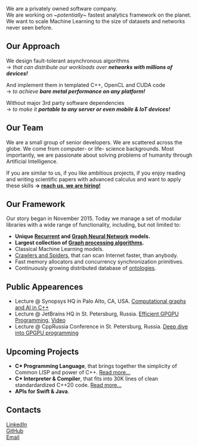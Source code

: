 We are a privately owned software company. <br/>
We are working on ~*potentially*~ fastest analytics framework on the planet. <br/>
We want to scale Machine Learning to the size of datasets and networks never seen before.
				
## Our Approach

We design fault-tolerant asynchronous algorithms <br/>
&rarr; *that can distribute our workloads over **networks with millions of devices!***<br/>
	
And implement them in templated C++, OpenCL and CUDA code <br/>
&rarr; *to achieve **bare metal performance on any platform!***<br/>
	
Without major 3rd party software dependencies <br/>
&rarr; *to make it **portable to any server or even mobile & IoT devices!***

## Our Team

We are a small group of senior developers. We are scattered across the globe. We come from computer- or life- science backgrounds. Most importantly, we are passionate about solving problems of humanity through Artificial Intelligence.

If you are similar to us, if you like ambitious projects, if you enjoy reading and writing scientific papers with advanced calculus and want to apply these skills **&rarr; [reach us, we are hiring!](mailto:a@unum.xyz)**

## Our Framework

Our story began in November 2015. Today we manage a set of modular libraries with a wide range of functionality, including, but not limited to:
- **Unique [Recurrent](https://en.wikipedia.org/wiki/Recurrent_neural_network) and [Graph Neural Network](https://arxiv.org/abs/1901.00596) models.**
- **Largest collection of [Graph processing algorithms](https://en.wikipedia.org/wiki/Category:Graph_algorithms).**
- Classical Machine Learning models.
- [Crawlers and Spiders](https://en.wikipedia.org/wiki/Web_crawler), that can scan Internet faster, than anybody.
- Fast memory allocators and concurrency synchronization primitives.
- Continuously growing distributed database of [ontologies](https://en.wikipedia.org/wiki/Ontology_(information_science)).

## Public Appearences

- Lecture @ Synopsys HQ in Palo Alto, CA, USA. [Computational graphs and AI in C++](https://github.com/ashvardanian/NeuralSTL)
- Lecture @ JetBrains HQ in St. Petersburg, Russia. [Efficient GPGPU Programming](https://github.com/ashvardanian/SandboxGPUs), [Video](https://youtu.be/BUtHOftDm_Y)
- Lecture @ CppRussia Conference in St. Petersburg, Russia. [Deep dive into GPGPU programming](https://github.com/ashvardanian/SandboxGPUs)

## Upcoming Projects

- __C* Programming Language__, that brings together the simplicity of Common LISP and power of C++. [Read more...](cstar)
- __C* Interpreter & Compiler__, that fits into 30K lines of clean standardardized C++20 code. [Read more...](compiler)
- __APIs for Swift & Java__.

## Contacts

[LinkedIn](linkedin.com/company/unumxyz)<br/>
[GitHub](https://github.com/unumxyz)<br/>
[Email](mailto:info@unum.xyz)<br/>
